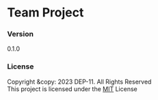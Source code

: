 # Team Project

### Version
0.1.0

### License
Copyright &copy: 2023 DEP-11. All Rights Reserved <br>
This project is licensed under the [MIT](LICENSE.txt) License